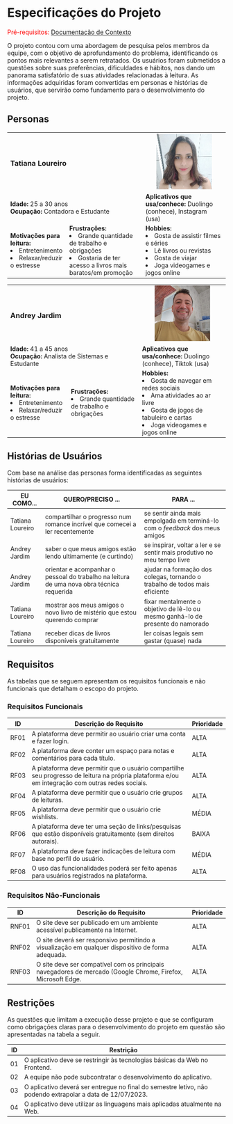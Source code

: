 # Especificações do Projeto

<span style="color:red">Pré-requisitos: <a href="1-Documentação de Contexto.md"> Documentação de Contexto</a></span>

O projeto contou com uma abordagem de pesquisa pelos membros da equipe, com o objetivo de aprofundamento do problema,
identificando os pontos mais relevantes a serem retratados. Os usuários foram submetidos a questões sobre suas
preferências, dificuldades e hábitos, nos dando um panorama satisfatório de suas atividades relacionadas à leitura. As
informações adquiridas foram convertidas em personas e histórias de usuários, que servirão como fundamento para o
desenvolvimento do projeto.

## Personas

<table>
    <tr>
        <td colspan="2"><h3>Tatiana Loureiro</h3></td>
        <td colspan="2" align="center"> <img src="img/personas/persona1.png" alt="Tatiana Loureiro"> </td>
    </tr>
    <tr>
        <td colspan="2">
            <b>Idade:</b> 25 a 30 anos
            <br />
            <b>Ocupação:</b> Contadora e Estudante
        </td>
        <td><b>Aplicativos que usa/conhece:</b> Duolingo (conhece), Instagram (usa)
        </td>
    </tr>
    <tr>
        <td><b>Motivações para leitura:</b>
            <li>Entretenimento</li>
            <li>Relaxar/reduzir o estresse</li>
        </td>
        <td><b>Frustrações:</b>
            <li>Grande quantidade de trabalho e obrigações</li>
            <li>Gostaria de ter acesso a livros mais baratos/em promoção</li>
        </td>
        <td><b>Hobbies:</b>
            <li>Gosta de assistir filmes e séries</li> 
            <li>Lê livros ou revistas</li>
            <li>Gosta de viajar</li>
            <li>Joga videogames e jogos online</li>
        </td>
    </tr>
</table>

<table>
    <tr>
        <td colspan="2"><h3>Andrey Jardim</h3></td>
        <td colspan="2" align="center"> <img src="img/personas/persona2.png" alt="Tatiana Loureiro"> </td>
    </tr>
    <tr>
        <td colspan="2">
            <b>Idade:</b> 41 a 45 anos
            <br />
            <b>Ocupação:</b> Analista de Sistemas e Estudante
        </td>
        <td><b>Aplicativos que usa/conhece:</b> Duolingo (conhece), Tiktok (usa)
        </td>
    </tr>
    <tr>
        <td><b>Motivações para leitura:</b>
            <li>Entretenimento</li>
            <li>Relaxar/reduzir o estresse</li>
        </td>
        <td><b>Frustrações:</b>
            <li>Grande quantidade de trabalho e obrigações</li>
        </td>
        <td><b>Hobbies:</b>
            <li>Gosta de navegar em redes sociais</li> 
            <li>Ama atividades ao ar livre</li>
            <li>Gosta de jogos de tabuleiro e cartas</li>
            <li>Joga videogames e jogos online</li>
        </td>
    </tr>
</table>

## Histórias de Usuários

Com base na análise das personas forma identificadas as seguintes histórias de usuários:

| EU COMO...       | QUERO/PRECISO ...                                                                         | PARA ...                                                                        |
|------------------|-------------------------------------------------------------------------------------------|---------------------------------------------------------------------------------|
| Tatiana Loureiro | compartilhar o progresso num romance incrível que comecei a ler recentemente              | se sentir ainda mais empolgada em terminá-lo com o _feedback_ dos meus amigos   |
| Andrey Jardim    | saber o que meus amigos estão lendo ultimamente (e curtindo)                              | se inspirar, voltar a ler e se sentir mais produtivo no meu tempo livre         |
| Andrey Jardim    | orientar e acompanhar o pessoal do trabalho na leitura de uma nova obra técnica requerida | ajudar na formação dos colegas, tornando o trabalho de todos mais eficiente     |
| Tatiana Loureiro | mostrar aos meus amigos o novo livro de mistério que estou querendo comprar               | fixar mentalmente o objetivo de lê-lo ou mesmo ganhá-lo de presente do namorado |
| Tatiana Loureiro | receber dicas de livros disponíveis gratuitamente                                         | ler coisas legais sem gastar (quase) nada                                       |


## Requisitos

As tabelas que se seguem apresentam os requisitos funcionais e não funcionais que detalham o escopo do projeto.

### Requisitos Funcionais

| ID    | Descrição do Requisito                                                                                                                           | Prioridade |
|-------|--------------------------------------------------------------------------------------------------------------------------------------------------|------------|
| RF01 | A plataforma deve permitir ao usuário criar uma conta e fazer login.                                                                             | ALTA       | 
| RF02 | A plataforma deve conter um espaço para notas e comentários para cada título.                                                                    | ALTA       |
| RF03 | A plataforma deve permitir que o usuário compartilhe seu progresso de leitura na própria plataforma e/ou em integração com outras redes sociais. | ALTA       | 
| RF04 | A plataforma deve permitir que o usuário crie grupos de leituras.                                                                                | ALTA       | 
| RF05 | A plataforma deve permitir que o usuário crie wishlists.                                                                                         | MÉDIA      | 
| RF06 | A plataforma deve ter uma seção de links/pesquisas que estão disponíveis gratuitamente (sem direitos autorais).                                  | BAIXA      | 
| RF07 | A plataforma deve fazer indicações de leitura com base no perfil do usuário.                                                                     | MÉDIA      | 
| RF08 | O uso das funcionalidades poderá ser feito apenas para usuários registrados na plataforma.                                                       | ALTA       | 

### Requisitos Não-Funcionais

| ID     | Descrição do Requisito                                                                                       | Prioridade |
|--------|--------------------------------------------------------------------------------------------------------------|------------|
| RNF01 | O site deve ser publicado em um ambiente acessível publicamente na Internet.                                 | ALTA       | 
| RNF02 | O site deverá ser responsivo permitindo a visualização em qualquer dispositivo de forma adequada.            | ALTA       | 
| RNF03 | O site deve ser compatível com os principais navegadores de mercado (Google Chrome, Firefox, Microsoft Edge. | ALTA       | 

## Restrições

As questões que limitam a execução desse projeto e que se configuram como obrigações claras para o desenvolvimento do
projeto em questão são apresentadas na tabela a seguir.

| ID | Restrição                                                                                                  |
|----|------------------------------------------------------------------------------------------------------------|
| 01 | O aplicativo deve se restringir às tecnologias básicas da Web no Frontend.                                 |
| 02 | A equipe não pode subcontratar o desenvolvimento do aplicativo.                                            |
| 03 | O aplicativo deverá ser entregue no final do semestre letivo, não podendo extrapolar a data de 12/07/2023. |
| 04 | O aplicativo deve utilizar as linguagens mais aplicadas atualmente na Web.                                 |
